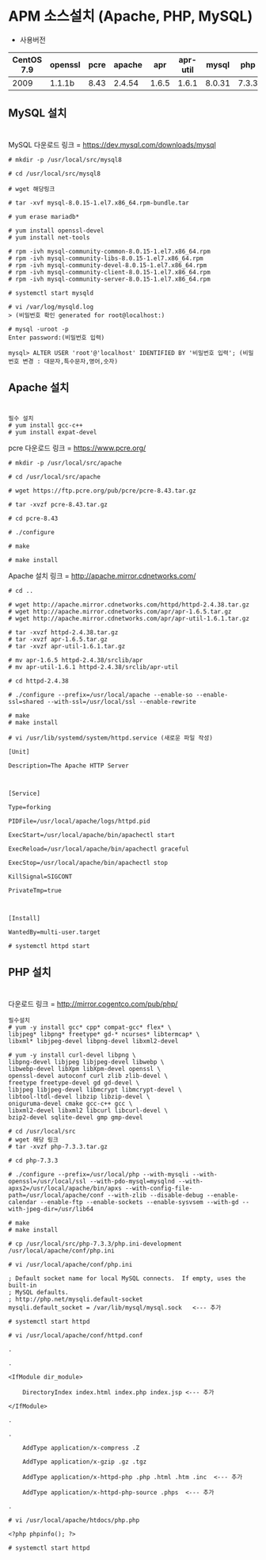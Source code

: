 # APM 소스설치 (Apache, PHP, MySQL)

- 사용버전

|CentOS 7.9|openssl|pcre|apache|apr|apr-util|mysql|php|
|--------|-------|----|------|---|--------|-----|---|
|2009|1.1.1b|8.43|2.4.54|1.6.5|1.6.1|8.0.31|7.3.3|


## MySQL 설치  

#
MySQL 다운로드 링크 = https://dev.mysql.com/downloads/mysql
```
# mkdir -p /usr/local/src/mysql8
```
```
# cd /usr/local/src/mysql8
```
```
# wget 해당링크
```
```
# tar -xvf mysql-8.0.15-1.el7.x86_64.rpm-bundle.tar
```
```
# yum erase mariadb*
```
```
# yum install openssl-devel
# yum install net-tools
```
```
# rpm -ivh mysql-community-common-8.0.15-1.el7.x86_64.rpm
# rpm -ivh mysql-community-libs-8.0.15-1.el7.x86_64.rpm
# rpm -ivh mysql-community-devel-8.0.15-1.el7.x86_64.rpm
# rpm -ivh mysql-community-client-8.0.15-1.el7.x86_64.rpm
# rpm -ivh mysql-community-server-8.0.15-1.el7.x86_64.rpm
```
```
# systemctl start mysqld
```
```
# vi /var/log/mysqld.log 
> (비밀번호 확인 generated for root@localhost:)
```
```
# mysql -uroot -p
Enter password:(비밀번호 입력)
```
```
mysql> ALTER USER 'root'@'localhost' IDENTIFIED BY '비밀번호 입력'; (비밀번호 변경 : 대문자,특수문자,영어,숫자)
```

## Apache 설치
#
```
필수 설치
# yum install gcc-c++
# yum install expat-devel
```
pcre 다운로드 링크 = https://www.pcre.org/
```
# mkdir -p /usr/local/src/apache
```
```
# cd /usr/local/src/apache
```
```
# wget https://ftp.pcre.org/pub/pcre/pcre-8.43.tar.gz
```
```
# tar -xvzf pcre-8.43.tar.gz
```
```
# cd pcre-8.43
```
```
# ./configure
```
```
# make

# make install
```

Apache 설치 링크 = http://apache.mirror.cdnetworks.com/

```
# cd ..
```
```
# wget http://apache.mirror.cdnetworks.com/httpd/httpd-2.4.38.tar.gz 
# wget http://apache.mirror.cdnetworks.com/apr/apr-1.6.5.tar.gz
# wget http://apache.mirror.cdnetworks.com/apr/apr-util-1.6.1.tar.gz
```
```
# tar -xvzf httpd-2.4.38.tar.gz
# tar -xvzf apr-1.6.5.tar.gz
# tar -xvzf apr-util-1.6.1.tar.gz
```
```
# mv apr-1.6.5 httpd-2.4.38/srclib/apr
# mv apr-util-1.6.1 httpd-2.4.38/srclib/apr-util
```
```
# cd httpd-2.4.38 
```
```
# ./configure --prefix=/usr/local/apache --enable-so --enable-ssl=shared --with-ssl=/usr/local/ssl --enable-rewrite
```
```
# make
# make install
```
```
# vi /usr/lib/systemd/system/httpd.service (새로운 파일 작성)

[Unit]

Description=The Apache HTTP Server

 

[Service]

Type=forking

PIDFile=/usr/local/apache/logs/httpd.pid

ExecStart=/usr/local/apache/bin/apachectl start

ExecReload=/usr/local/apache/bin/apachectl graceful

ExecStop=/usr/local/apache/bin/apachectl stop

KillSignal=SIGCONT

PrivateTmp=true

 

[Install]

WantedBy=multi-user.target
```
```
# systemctl httpd start
```

## PHP 설치
#

다운로드 링크 = http://mirror.cogentco.com/pub/php/

```
필수설치
# yum -y install gcc* cpp* compat-gcc* flex* \
libjpeg* libpng* freetype* gd-* ncurses* libtermcap* \
libxml* libjpeg-devel libpng-devel libxml2-devel

# yum -y install curl-devel libpng \
libpng-devel libjpeg libjpeg-devel libwebp \
libwebp-devel libXpm libXpm-devel openssl \
openssl-devel autoconf curl zlib zlib-devel \
freetype freetype-devel gd gd-devel \
libjpeg libjpeg-devel libmcrypt libmcrypt-devel \
libtool-ltdl-devel libzip libzip-devel \
oniguruma-devel cmake gcc-c++ gcc \
libxml2-devel libxml2 libcurl libcurl-devel \
bzip2-devel sqlite-devel gmp gmp-devel
```
```
# cd /usr/local/src
# wget 해당 링크
# tar -xvzf php-7.3.3.tar.gz
```
```
# cd php-7.3.3

# ./configure --prefix=/usr/local/php --with-mysqli --with-openssl=/usr/local/ssl --with-pdo-mysql=mysqlnd --with-apxs2=/usr/local/apache/bin/apxs --with-config-file-path=/usr/local/apache/conf --with-zlib --disable-debug --enable-calendar --enable-ftp --enable-sockets --enable-sysvsem --with-gd --with-jpeg-dir=/usr/lib64
```
```
# make
# make install
```
```
# cp /usr/local/src/php-7.3.3/php.ini-development /usr/local/apache/conf/php.ini
```
```
# vi /usr/local/apache/conf/php.ini

; Default socket name for local MySQL connects.  If empty, uses the built-in
; MySQL defaults.
; http://php.net/mysqli.default-socket
mysqli.default_socket = /var/lib/mysql/mysql.sock   <--- 추가
```
```
# systemctl start httpd
```
```
# vi /usr/local/apache/conf/httpd.conf

.

.

<IfModule dir_module>

    DirectoryIndex index.html index.php index.jsp <--- 추가

</IfModule>

.

.

    AddType application/x-compress .Z

    AddType application/x-gzip .gz .tgz

    AddType application/x-httpd-php .php .html .htm .inc  <--- 추가

    AddType application/x-httpd-php-source .phps  <--- 추가

.
```
```
# vi /usr/local/apache/htdocs/php.php

<?php phpinfo(); ?>
```
```
# systemctl start httpd
```